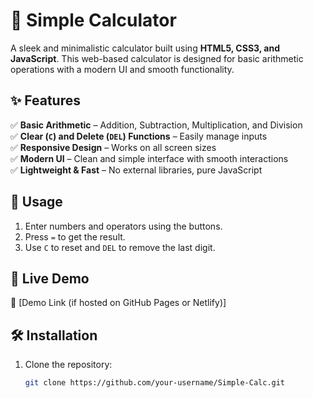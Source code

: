# 🧮 Simple Calculator  

A sleek and minimalistic calculator built using **HTML5, CSS3, and JavaScript**. This web-based calculator is designed for basic arithmetic operations with a modern UI and smooth functionality.  

## ✨ Features  
✅ **Basic Arithmetic** – Addition, Subtraction, Multiplication, and Division  
✅ **Clear (`C`) and Delete (`DEL`) Functions** – Easily manage inputs  
✅ **Responsive Design** – Works on all screen sizes  
✅ **Modern UI** – Clean and simple interface with smooth interactions  
✅ **Lightweight & Fast** – No external libraries, pure JavaScript  

## 📌 Usage  
1. Enter numbers and operators using the buttons.  
2. Press `=` to get the result.  
3. Use `C` to reset and `DEL` to remove the last digit.  

## 🚀 Live Demo  
🔗 [Demo Link (if hosted on GitHub Pages or Netlify)]  

## 🛠 Installation  
1. Clone the repository:  
   ```bash
   git clone https://github.com/your-username/Simple-Calc.git

